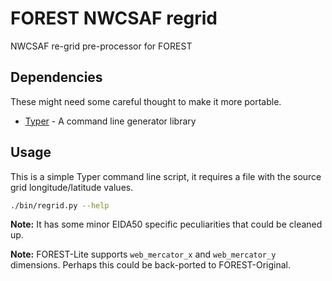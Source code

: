 # FOREST NWCSAF regrid
NWCSAF re-grid pre-processor for FOREST

## Dependencies

These might need some careful thought to make it more portable.

- [Typer](https://typer.tiangolo.com/) - A command line generator library

## Usage

This is a simple Typer command line script, it requires a file with the source grid longitude/latitude
values.

```sh
./bin/regrid.py --help
```

**Note:** It has some minor EIDA50 specific peculiarities that could be cleaned up.

**Note:** FOREST-Lite supports `web_mercator_x` and `web_mercator_y` dimensions. Perhaps this could be back-ported to FOREST-Original.
